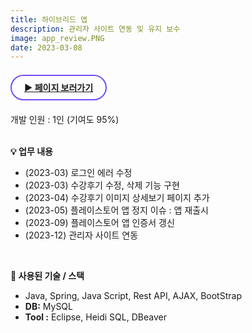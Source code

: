 ```yaml
---
title: 하이브리드 앱
description: 관리자 사이트 연동 및 유지 보수
image: app_review.PNG
date: 2023-03-08
---
```

<br>
<!-- 페이지 보러가기 -->
<a href="https://www.mambo-academy.com/customer_app/review" style="border: 2px solid #724CF9; border-radius: 30px;padding: 10px 20px;"><b>▶ 페이지 보러가기</b></a><br/><br/>

<!-- 글 내용 -->
개발 인원 : 1인 (기여도 95%) <br/><br/>

<!-- 업무 내용 -->
<b>💡 업무 내용</b><br/>
<ul>
    <li>(2023-03) 로그인 에러 수정</li>
    <li>(2023-03) 수강후기 수정, 삭제 기능 구현</li>
    <li>(2023-04) 수강후기 이미지 상세보기 페이지 추가</li>
    <li>(2023-05) 플레이스토어 앱 정지 이슈 : 앱 재출시 </li>
    <li>(2023-09) 플레이스토어 앱 인증서 갱신 </li>
    <li>(2023-12) 관리자 사이트 연동 </li>
</ul>
<br/>

<!-- 기술 스택 -->
<b>📌 사용된 기술 / 스택</b><br/> 
<ul>
    <li>Java, Spring, Java Script, Rest API, AJAX, BootStrap</li>
    <li><b>DB:</b> MySQL</li>
    <li><b>Tool :</b> Eclipse, Heidi SQL, DBeaver</li>
</ul>
<br/>


